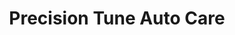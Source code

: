 ---
title: "Precision Tune Auto Care"
url: /lexington/precision-tune-auto-care/
shop: car repair
---